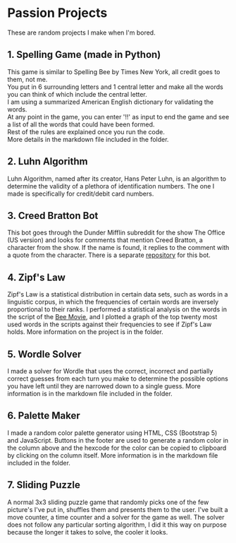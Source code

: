 # Passion Projects

These are random projects I make when I'm bored.


## 1. Spelling Game (made in Python)
This game is similar to Spelling Bee by Times New York, all credit goes to them, not me. <br>
You put in 6 surrounding letters and 1 central letter and make all the words you can think of which include the central letter. <br>
I am using a summarized American English dictionary for validating the words. <br>
At any point in the game, you can enter '!!' as input to end the game and see a list of all the words that could have been formed. <br>
Rest of the rules are explained once you run the code. <br>
More details in the markdown file included in the folder.

## 2. Luhn Algorithm
Luhn Algorithm, named after its creator, Hans Peter Luhn, is an algorithm to determine the validity of a plethora of identification numbers. The one I made is specifically for credit/debit card numbers.


## 3. Creed Bratton Bot
This bot goes through the Dunder Mifflin subreddit for the show The Office (US version) and looks for comments that mention Creed Bratton, a character from the show. If the name is found, it replies to the comment with a quote from the character. There is a separate [repository](https://github.com/saadpocalypse/CreedBrattonBot) for this bot.


## 4. Zipf's Law
Zipf's Law is a statistical distribution in certain data sets, such as words in a linguistic corpus, in which the frequencies of certain words are inversely proportional to their ranks. I performed a statistical analysis on the words in the script of the [Bee Movie](https://www.imdb.com/title/tt0389790/), and I plotted a graph of the top twenty most used words in the scripts against their frequencies to see if Zipf's Law holds. More information on the project is in the folder.


## 5. Wordle Solver
I made a solver for Wordle that uses the correct, incorrect and partially correct guesses from each turn you make to determine the possible options you have left until they are narrowed down to a single guess. More information is in the markdown file included in the folder.


## 6. Palette Maker
I made a random color palette generator using HTML, CSS (Bootstrap 5) and JavaScript. Buttons in the footer are used to generate a random color in the column above and the hexcode for the color can be copied to clipboard by clicking on the column itself. More information is in the markdown file included in the folder.


## 7. Sliding Puzzle
A normal 3x3 sliding puzzle game that randomly picks one of the few picture's I've put in, shuffles them and presents them to the user. I've built a move counter, a time counter and a solver for the game as well. The solver does not follow any particular sorting algorithm, I did it this way on purpose because the longer it takes to solve, the cooler it looks.
